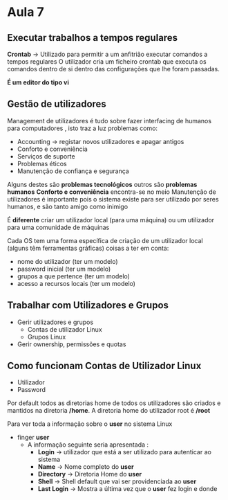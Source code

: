 # Aula 7
## Executar trabalhos a tempos regulares
**Crontab** -> Utilizado para permitir a um anfitrião executar comandos a tempos regulares 
O utilizador cria um ficheiro crontab que executa os comandos dentro de si dentro das configurações que lhe foram passadas.

**É um editor do tipo vi**

## Gestão de utilizadores
Management de utilizadores é tudo sobre fazer interfacing de humanos para computadores , isto traz a luz problemas como:
- Accounting -> registar novos utilizadores e apagar antigos
- Conforto e conveniência
- Serviços de suporte
- Problemas éticos
- Manutenção de confiança e segurança

Alguns destes são **problemas tecnológicos** outros são **problemas humanos**
**Conforto e conveniência** encontra-se no meio
Manutenção de utilizadores é importante pois o sistema existe para ser utilizado por seres  humanos, e são tanto amigo como inimigo

É **diferente** criar um utilizador local (para uma máquina) ou um utilizador para uma comunidade de máquinas

Cada OS tem uma forma específica de criação de um utilizador local (alguns têm ferramentas gráficas) coisas a ter em conta:

- nome do utilizador (ter um modelo)
- password inicial (ter um modelo)
- grupos a que pertence (ter um modelo)
- acesso a recursos locais (ter um modelo)

## Trabalhar com Utilizadores e Grupos
- Gerir utilizadores e grupos
	- Contas de utilizador Linux
	- Grupos Linux
- Gerir ownership, permissões e quotas

## Como funcionam Contas de Utilizador Linux
- Utilizador
- Password

Por default todos as diretorias home de todos os utilizadores são criados e mantidos na diretoria **/home**.
A diretoria home do utilizador root é **/root**

Para ver toda a informação sobre o **user** no sistema Linux 
- finger **user**
	- A informação seguinte seria apresentada :
		- **Login** -> utilizador que está a ser utilizado para autenticar ao sistema
		-  **Name** -> Nome completo do **user**
		- **Directory** -> Diretoria Home do **user**
		- **Shell** -> Shell default que vai ser providenciada ao **user**
		- **Last Login** -> Mostra a última vez que o **user** fez login e donde
